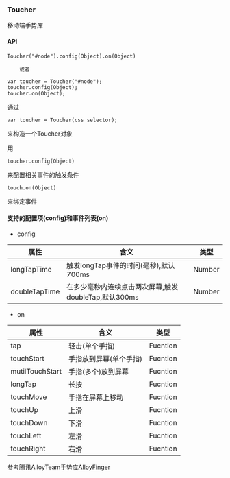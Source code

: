 ### Toucher

移动端手势库

#### API
        
    Toucher("#node").config(Object).on(Object)

        或者
        
    var toucher = Toucher("#node");
    toucher.config(Object);
    toucher.on(Object);
    
通过

    var toucher = Toucher(css selector);
    
来构造一个Toucher对象

用

    toucher.config(Object)
    
来配置相关事件的触发条件


    touch.on(Object)

来绑定事件

####  支持的配置项(config)和事件列表(on)

- config

属性 | 含义  |  类型
---|---|---
longTapTime | 触发longTap事件的时间(毫秒),默认700ms |  Number
doubleTapTime | 在多少毫秒内连续点击两次屏幕,触发doubleTap,默认300ms  | Number

- on

属性 | 含义  |  类型
---|---|---
tap | 轻击(单个手指) |  Fucntion
touchStart | 手指放到屏幕(单个手指) |  Fucntion
mutilTouchStart | 手指(多个)放到屏幕 |  Fucntion
longTap | 长按 |  Fucntion
touchMove | 手指在屏幕上移动 |  Fucntion
touchUp | 上滑 |  Fucntion
touchDown | 下滑 |  Fucntion
touchLeft | 左滑 |  Fucntion
touchRight | 右滑 |  Fucntion

参考腾讯AlloyTeam手势库[AlloyFinger](https://github.com/AlloyTeam/AlloyFinger)


